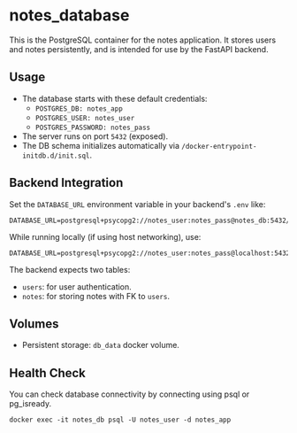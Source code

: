 # notes_database

This is the PostgreSQL container for the notes application. It stores users and notes persistently, and is intended for use by the FastAPI backend.

## Usage

- The database starts with these default credentials:
  - `POSTGRES_DB: notes_app`
  - `POSTGRES_USER: notes_user`
  - `POSTGRES_PASSWORD: notes_pass`
- The server runs on port `5432` (exposed).
- The DB schema initializes automatically via `/docker-entrypoint-initdb.d/init.sql`.

## Backend Integration

Set the `DATABASE_URL` environment variable in your backend's `.env` like:

```
DATABASE_URL=postgresql+psycopg2://notes_user:notes_pass@notes_db:5432/notes_app
```

While running locally (if using host networking), use:

```
DATABASE_URL=postgresql+psycopg2://notes_user:notes_pass@localhost:5432/notes_app
```

The backend expects two tables:
- `users`: for user authentication.
- `notes`: for storing notes with FK to `users`.

## Volumes

- Persistent storage: `db_data` docker volume.

## Health Check

You can check database connectivity by connecting using psql or pg_isready.

```
docker exec -it notes_db psql -U notes_user -d notes_app
```
